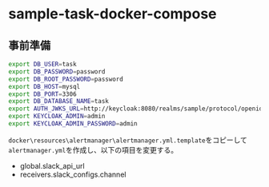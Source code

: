 # sample-task-docker-compose

## 事前準備

```sh
export DB_USER=task
export DB_PASSWORD=password
export DB_ROOT_PASSWORD=password
export DB_HOST=mysql
export DB_PORT=3306
export DB_DATABASE_NAME=task
export AUTH_JWKS_URL=http://keycloak:8080/realms/sample/protocol/openid-connect/certs
export KEYCLOAK_ADMIN=admin
export KEYCLOAK_ADMIN_PASSWORD=admin
```

`docker\resources\alertmanager\alertmanager.yml.template`をコピーして`alertmanager.yml`を作成し、以下の項目を変更する。

- global.slack_api_url
- receivers.slack_configs.channel